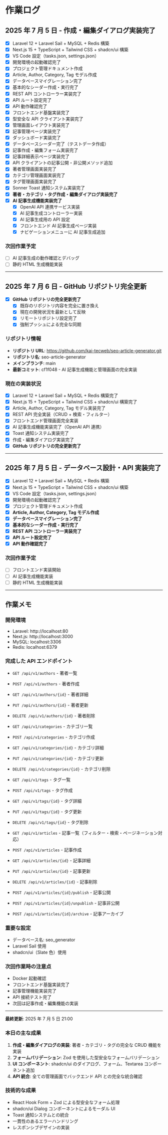 # 作業ログ

## 2025 年 7 月 5 日 - 作成・編集ダイアログ実装完了

- [x] Laravel 12 + Laravel Sail + MySQL + Redis 構築
- [x] Next.js 15 + TypeScript + Tailwind CSS + shadcn/ui 構築
- [x] VS Code 設定（tasks.json, settings.json）
- [x] 開発環境の起動確認完了
- [x] プロジェクト管理ドキュメント作成
- [x] Article, Author, Category, Tag モデル作成
- [x] データベースマイグレーション完了
- [x] 基本的なシーダー作成・実行完了
- [x] REST API コントローラー実装完了
- [x] API ルート設定完了
- [x] API 動作確認完了
- [x] フロントエンド基盤実装完了
- [x] 型安全な API クライアント実装完了
- [x] 管理画面レイアウト実装完了
- [x] 記事管理ページ実装完了
- [x] ダッシュボード実装完了
- [x] データベースシーダー完了（テストデータ作成）
- [x] 記事作成・編集フォーム実装完了
- [x] 記事詳細表示ページ実装完了
- [x] API クライアントの記事公開・非公開メソッド追加
- [x] 著者管理画面実装完了
- [x] カテゴリ管理画面実装完了
- [x] タグ管理画面実装完了
- [x] Sonner Toast 通知システム実装完了
- [x] **著者・カテゴリ・タグ作成・編集ダイアログ実装完了**
- [x] **AI 記事生成機能実装完了**
  - [x] OpenAI API 連携サービス実装
  - [x] AI 記事生成コントローラー実装
  - [x] AI 記事生成用の API 設定
  - [x] フロントエンド AI 記事生成ページ実装
  - [x] ナビゲーションメニューに AI 記事生成追加

### 次回作業予定

- [ ] AI 記事生成の動作確認とデバッグ
- [ ] 静的 HTML 生成機能実装

---

## 2025 年 7 月 6 日 - GitHub リポジトリ完全更新

- [x] **GitHub リポジトリの完全更新完了**
  - [x] 既存のリポジトリ内容を完全に置き換え
  - [x] 現在の開発状況を最新として反映
  - [x] リモートリポジトリ設定完了
  - [x] 強制プッシュによる完全な同期

### リポジトリ情報

- **リポジトリ URL**: https://github.com/kai-tecweb/seo-article-generator.git
- **リポジトリ名**: seo-article-generator
- **メインブランチ**: main
- **最新コミット**: cf1f048 - AI 記事生成機能と管理画面の完全実装

### 現在の実装状況

- [x] Laravel 12 + Laravel Sail + MySQL + Redis 構築完了
- [x] Next.js 15 + TypeScript + Tailwind CSS + shadcn/ui 構築完了
- [x] Article, Author, Category, Tag モデル実装完了
- [x] REST API 完全実装（CRUD + 検索・フィルター）
- [x] フロントエンド管理画面完全実装
- [x] AI 記事生成機能実装完了（OpenAI API 連携）
- [x] Toast 通知システム実装完了
- [x] 作成・編集ダイアログ実装完了
- [x] **GitHub リポジトリの完全更新完了**

---

## 2025 年 7 月 5 日 - データベース設計・API 実装完了

- [x] Laravel 12 + Laravel Sail + MySQL + Redis 構築
- [x] Next.js 15 + TypeScript + Tailwind CSS + shadcn/ui 構築
- [x] VS Code 設定（tasks.json, settings.json）
- [x] 開発環境の起動確認完了
- [x] プロジェクト管理ドキュメント作成
- [x] **Article, Author, Category, Tag モデル作成**
- [x] **データベースマイグレーション完了**
- [x] **基本的なシーダー作成・実行完了**
- [x] **REST API コントローラー実装完了**
- [x] **API ルート設定完了**
- [x] **API 動作確認完了**

### 次回作業予定

- [ ] フロントエンド実装開始
- [ ] AI 記事生成機能実装
- [ ] 静的 HTML 生成機能実装

---

## 作業メモ

### 開発環境

- Laravel: http://localhost:80
- Next.js: http://localhost:3000
- MySQL: localhost:3306
- Redis: localhost:6379

### 完成した API エンドポイント

- `GET /api/v1/authors` - 著者一覧
- `POST /api/v1/authors` - 著者作成
- `GET /api/v1/authors/{id}` - 著者詳細
- `PUT /api/v1/authors/{id}` - 著者更新
- `DELETE /api/v1/authors/{id}` - 著者削除

- `GET /api/v1/categories` - カテゴリ一覧
- `POST /api/v1/categories` - カテゴリ作成
- `GET /api/v1/categories/{id}` - カテゴリ詳細
- `PUT /api/v1/categories/{id}` - カテゴリ更新
- `DELETE /api/v1/categories/{id}` - カテゴリ削除

- `GET /api/v1/tags` - タグ一覧
- `POST /api/v1/tags` - タグ作成
- `GET /api/v1/tags/{id}` - タグ詳細
- `PUT /api/v1/tags/{id}` - タグ更新
- `DELETE /api/v1/tags/{id}` - タグ削除

- `GET /api/v1/articles` - 記事一覧（フィルター・検索・ページネーション対応）
- `POST /api/v1/articles` - 記事作成
- `GET /api/v1/articles/{id}` - 記事詳細
- `PUT /api/v1/articles/{id}` - 記事更新
- `DELETE /api/v1/articles/{id}` - 記事削除
- `POST /api/v1/articles/{id}/publish` - 記事公開
- `POST /api/v1/articles/{id}/unpublish` - 記事非公開
- `POST /api/v1/articles/{id}/archive` - 記事アーカイブ

### 重要な設定

- データベース名: seo_generator
- Laravel Sail 使用
- shadcn/ui（Slate 色）使用

### 次回作業時の注意点

- Docker 起動確認
- フロントエンド基盤実装完了
- 記事管理機能実装完了
- API 接続テスト完了
- 次回は記事作成・編集機能の実装

---

**最終更新**: 2025 年 7 月 5 日 21:00

### 本日の主な成果

1. **作成・編集ダイアログの実装**: 著者・カテゴリ・タグの完全な CRUD 機能を実装
2. **フォームバリデーション**: Zod を使用した型安全なフォームバリデーション
3. **UI コンポーネント**: shadcn/ui のダイアログ、フォーム、Textarea コンポーネント追加
4. **API 統合**: 全ての管理画面でバックエンド API との完全な統合確認

### 技術的な成果

- React Hook Form + Zod による型安全なフォーム処理
- shadcn/ui Dialog コンポーネントによるモーダル UI
- Toast 通知システムとの統合
- 一貫性のあるエラーハンドリング
- レスポンシブデザインの実装
